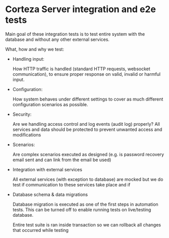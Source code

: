 # Corteza Server integration and e2e tests

Main goal of these integration tests is to test entire system with the database
and without any other external services.

What, how and why we test:

 - Handling input:
 
   How HTTP traffic is handled (standard HTTP requests, websocket communication),
   to ensure proper response on valid, invalid or harmful input.
   
 - Configuration:
 
   How system behaves under different settings to cover as much different 
   configuration scenarios as possible.
   
 - Security:
 
   Are we handling access control and log events (audit log) properly?
   All services and data should be protected to prevent unwanted access
   and modifications
   
 - Scenarios:
 
   Are complex scenarios executed as designed (e.g. is password recovery email 
   sent and can link from the email be used)
   
 - Integration with external services
 
   All external services (with exception to database) are mocked but we do test
   if communication to these services take place and if 
    

 - Database schema & data migrations
 
   Database migration is executed as one of the first steps in automation tests.
   This can be turned off to enable running tests on live/testing database.
   
   Entire test suite is ran inside transaction so we can rollback all changes
   that occurred while testing 



